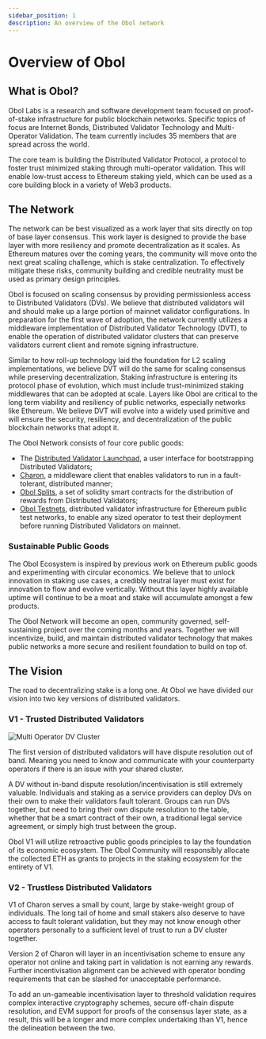```yaml
---
sidebar_position: 1
description: An overview of the Obol network
---
```


# Overview of Obol

## What is Obol?

Obol Labs is a research and software development team focused on proof-of-stake infrastructure for public blockchain networks. Specific topics of focus are Internet Bonds, Distributed Validator Technology and Multi-Operator Validation. The team currently includes 35 members that are spread across the world.

The core team is building the Distributed Validator Protocol, a protocol to foster trust minimized staking through multi-operator validation. This will enable low-trust access to Ethereum staking yield, which can be used as a core building block in a variety of Web3 products.

## The Network

The network can be best visualized as a work layer that sits directly on top of base layer consensus. This work layer is designed to provide the base layer with more resiliency and promote decentralization as it scales. As Ethereum matures over the coming years, the community will move onto the next great scaling challenge, which is stake centralization. To effectively mitigate these risks, community building and credible neutrality must be used as primary design principles.

Obol is focused on scaling consensus by providing permissionless access to Distributed Validators (DVs). We believe that distributed validators will and should make up a large portion of mainnet validator configurations. In preparation for the first wave of adoption, the network currently utilizes a middleware implementation of Distributed Validator Technology (DVT), to enable the operation of distributed validator clusters that can preserve validators current client and remote signing infrastructure.

Similar to how roll-up technology laid the foundation for L2 scaling implementations, we believe DVT will do the same for scaling consensus while preserving decentralization. Staking infrastructure is entering its protocol phase of evolution, which must include trust-minimized staking middlewares that can be adopted at scale. Layers like Obol are critical to the long term viability and resiliency of public networks, especially networks like Ethereum. We believe DVT will evolve into a widely used primitive and will ensure the security, resiliency, and decentralization of the public blockchain networks that adopt it.

The Obol Network consists of four core public goods:

* The [Distributed Validator Launchpad](../dvl/intro.md), a user interface for bootstrapping Distributed Validators;
* [Charon](../charon/intro.md), a middleware client that enables validators to run in a fault-tolerant, distributed manner;
* [Obol Splits](../sc/introducing-obol-splits.md), a set of solidity smart contracts for the distribution of rewards from Distributed Validators;
* [Obol Testnets](../fr/testnet.md), distributed validator infrastructure for Ethereum public test networks, to enable any sized operator to test their deployment before running Distributed Validators on mainnet.

### Sustainable Public Goods

The Obol Ecosystem is inspired by previous work on Ethereum public goods and experimenting with circular economics. We believe that to unlock innovation in staking use cases, a credibly neutral layer must exist for innovation to flow and evolve vertically. Without this layer highly available uptime will continue to be a moat and stake will accumulate amongst a few products.

The Obol Network will become an open, community governed, self-sustaining project over the coming months and years. Together we will incentivize, build, and maintain distributed validator technology that makes public networks a more secure and resilient foundation to build on top of.

## The Vision

The road to decentralizing stake is a long one. At Obol we have divided our vision into two key versions of distributed validators.

### V1 - Trusted Distributed Validators

![Multi Operator DV Cluster](https://github.com/ObolNetwork/obol-docs/blob/main/img/MultiOperator7.png)

The first version of distributed validators will have dispute resolution out of band. Meaning you need to know and communicate with your counterparty operators if there is an issue with your shared cluster.

A DV without in-band dispute resolution/incentivisation is still extremely valuable. Individuals and staking as a service providers can deploy DVs on their own to make their validators fault tolerant. Groups can run DVs together, but need to bring their own dispute resolution to the table, whether that be a smart contract of their own, a traditional legal service agreement, or simply high trust between the group.

Obol V1 will utilize retroactive public goods principles to lay the foundation of its economic ecosystem. The Obol Community will responsibly allocate the collected ETH as grants to projects in the staking ecosystem for the entirety of V1.

### V2 - Trustless Distributed Validators

V1 of Charon serves a small by count, large by stake-weight group of individuals. The long tail of home and small stakers also deserve to have access to fault tolerant validation, but they may not know enough other operators personally to a sufficient level of trust to run a DV cluster together.

Version 2 of Charon will layer in an incentivisation scheme to ensure any operator not online and taking part in validation is not earning any rewards. Further incentivisation alignment can be achieved with operator bonding requirements that can be slashed for unacceptable performance.

To add an un-gameable incentivisation layer to threshold validation requires complex interactive cryptography schemes, secure off-chain dispute resolution, and EVM support for proofs of the consensus layer state, as a result, this will be a longer and more complex undertaking than V1, hence the delineation between the two.
